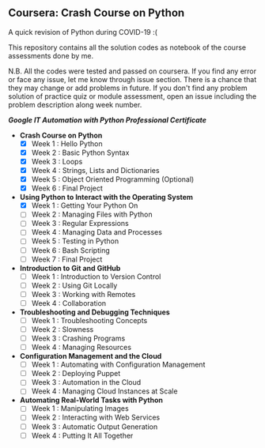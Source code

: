 Coursera: Crash Course on Python
----------------------------------

A quick revision of Python during COVID-19 :( 

This repository contains all the solution codes as notebook of the course assessments done by me.

N.B. All the codes were tested and passed on coursera. If you find any error or face any issue, let me know through issue section. There is a chance that they may change or add problems in future. If you don't find any problem solution of practice quiz or module assessment, open an issue including the problem description along week number.


***Google IT Automation with Python Professional Certificate***


  - **Crash Course on Python**    
    - [x] Week 1 : Hello Python
    - [x] Week 2 : Basic Python Syntax
    - [x] Week 3 : Loops
    - [x] Week 4 : Strings, Lists and Dictionaries
    - [x] Week 5 : Object Oriented Programming (Optional)
    - [x] Week 6 : Final Project

  - **Using Python to Interact with the Operating System**
    - [x] Week 1 : Getting Your Python On
    - [ ] Week 2 : Managing Files with Python
    - [ ] Week 3 : Regular Expressions
    - [ ] Week 4 : Managing Data and Processes
    - [ ] Week 5 : Testing in Python
    - [ ] Week 6 : Bash Scripting
    - [ ] Week 7 : Final Project
    
  - **Introduction to Git and GitHub**
    - [ ] Week 1 : Introduction to Version Control
    - [ ] Week 2 : Using Git Locally
    - [ ] Week 3 : Working with Remotes
    - [ ] Week 4 : Collaboration    

  - **Troubleshooting and Debugging Techniques**
    - [ ] Week 1 : Troubleshooting Concepts
    - [ ] Week 2 : Slowness
    - [ ] Week 3 : Crashing Programs
    - [ ] Week 4 : Managing Resources
    
 - **Configuration Management and the Cloud**
    - [ ] Week 1 : Automating with Configuration Management
    - [ ] Week 2 : Deploying Puppet
    - [ ] Week 3 : Automation in the Cloud
    - [ ] Week 4 : Managing Cloud Instances at Scale

  - **Automating Real-World Tasks with Python**
    - [ ] Week 1 : Manipulating Images
    - [ ] Week 2 : Interacting with Web Services
    - [ ] Week 3 : Automatic Output Generation
    - [ ] Week 4 : Putting It All Together
